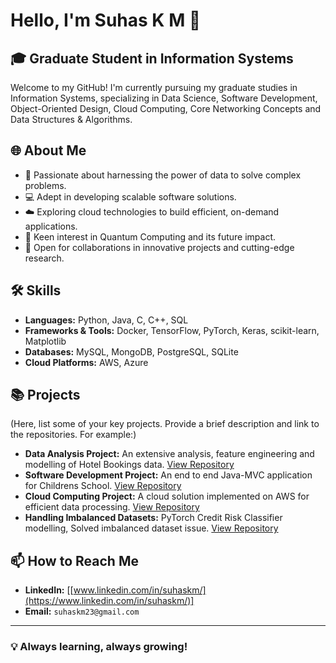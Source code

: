 # Hello, I'm Suhas K M 👋

## 🎓 Graduate Student in Information Systems

Welcome to my GitHub! I'm currently pursuing my graduate studies in Information Systems, specializing in Data Science, Software Development, Object-Oriented Design, Cloud Computing, Core Networking Concepts and Data Structures & Algorithms.

## 🌐 About Me

- 🧠 Passionate about harnessing the power of data to solve complex problems.
- 💻 Adept in developing scalable software solutions.
- ☁️ Exploring cloud technologies to build efficient, on-demand applications.
- 🌟 Keen interest in Quantum Computing and its future impact.
- 🤝 Open for collaborations in innovative projects and cutting-edge research.

## 🛠️ Skills

- **Languages:** Python, Java, C, C++, SQL
- **Frameworks & Tools:**  Docker, TensorFlow, PyTorch, Keras, scikit-learn, Matplotlib
- **Databases:** MySQL, MongoDB, PostgreSQL, SQLite
- **Cloud Platforms:** AWS, Azure

## 📚 Projects

(Here, list some of your key projects. Provide a brief description and link to the repositories. For example:)

- **Data Analysis Project:** An extensive analysis, feature engineering and modelling of Hotel Bookings data. [View Repository](#)
- **Software Development Project:** An end to end Java-MVC application for Childrens School. [View Repository](#)
- **Cloud Computing Project:** A cloud solution implemented on AWS for efficient data processing. [View Repository](#)
- **Handling Imbalanced Datasets:** PyTorch Credit Risk Classifier modelling, Solved imbalanced dataset issue. [View Repository](#)

 
## 📫 How to Reach Me

- **LinkedIn:** [[www.linkedin.com/in/suhaskm/](https://www.linkedin.com/in/suhaskm/)]
- **Email:** `suhaskm23@gmail.com`

---

### 💡 Always learning, always growing!
